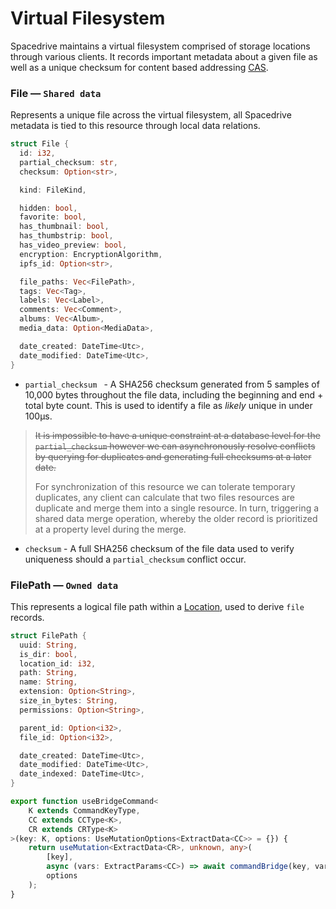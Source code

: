 # Virtual Filesystem

Spacedrive maintains a virtual filesystem comprised of storage locations through various clients. It records important metadata about a given file as well as a unique checksum for content based addressing [CAS]().

### File — `Shared data`

Represents a unique file across the virtual filesystem, all Spacedrive metadata is tied to this resource through local data relations.

```rust
struct File {
  id: i32,
  partial_checksum: str,
  checksum: Option<str>,

  kind: FileKind,

  hidden: bool,
  favorite: bool,
  has_thumbnail: bool,
  has_thumbstrip: bool,
  has_video_preview: bool,
  encryption: EncryptionAlgorithm,
  ipfs_id: Option<str>,

  file_paths: Vec<FilePath>,
  tags: Vec<Tag>,
  labels: Vec<Label>,
  comments: Vec<Comment>,
  albums: Vec<Album>,
  media_data: Option<MediaData>,

  date_created: DateTime<Utc>,
  date_modified: DateTime<Utc>,
}
```

- `partial_checksum ` - A SHA256 checksum generated from 5 samples of 10,000 bytes throughout the file data, including the beginning and end + total byte count. This is used to identify a file as _likely_ unique in under 100µs.

> ~~It is impossible to have a unique constraint at a database level for the `partial_checksum` however we can asynchronously resolve conflicts by querying for duplicates and generating full checksums at a later date.~~
>
> For synchronization of this resource we can tolerate temporary duplicates, any client can calculate that two files resources are duplicate and merge them into a single resource. In turn, triggering a shared data merge operation, whereby the older record is prioritized at a property level during the merge.

- `checksum` - A full SHA256 checksum of the file data used to verify uniqueness should a `partial_checksum` conflict occur.

### FilePath — `Owned data`

This represents a logical file path within a [Location](), used to derive `file` records.

```rust
struct FilePath {
  uuid: String,
  is_dir: bool,
  location_id: i32,
  path: String,
  name: String,
  extension: Option<String>,
  size_in_bytes: String,
  permissions: Option<String>,

  parent_id: Option<i32>,
  file_id: Option<i32>,

  date_created: DateTime<Utc>,
  date_modified: DateTime<Utc>,
  date_indexed: DateTime<Utc>,
}
```

```typescript
export function useBridgeCommand<
	K extends CommandKeyType,
	CC extends CCType<K>,
	CR extends CRType<K>
>(key: K, options: UseMutationOptions<ExtractData<CC>> = {}) {
	return useMutation<ExtractData<CR>, unknown, any>(
		[key],
		async (vars: ExtractParams<CC>) => await commandBridge(key, vars),
		options
	);
}
```
